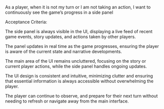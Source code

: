 As a player, when it is not my turn or I am not taking an action,
I want to continuously see the game’s progress in a side panel

Acceptance Criteria:

The side panel is always visible in the UI, displaying a live feed of recent game events, story updates, and actions taken by other players.

The panel updates in real time as the game progresses, ensuring the player is aware of the current state and narrative developments.

The main area of the UI remains uncluttered, focusing on the story or current player actions, while the side panel handles ongoing updates.

The UI design is consistent and intuitive, minimizing clutter and ensuring that essential information is always accessible without overwhelming the player.

The player can continue to observe, and prepare for their next turn without needing to refresh or navigate away from the main interface.
